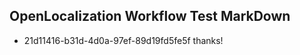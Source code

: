 ## OpenLocalization Workflow Test MarkDown
* 21d11416-b31d-4d0a-97ef-89d19fd5fe5f thanks!

<!--HONumber=Aug16_HO4-->


